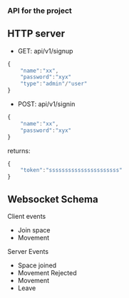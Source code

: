 ### API for the project

## HTTP server

- GET: api/v1/signup

```js
{
    "name":"xx",
    "password":"xyx"
    "type":"admin"/"user"
}
```

- POST: api/v1/signin

```js
{
    "name":"xx",
    "password":"xyx"
}
```

returns:

```js
{
    "token":"ssssssssssssssssssssss"
}
```

## Websocket Schema

Client events

- Join space
- Movement

Server Events

- Space joined
- Movement Rejected
- Movement
- Leave
